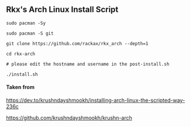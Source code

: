 ## Rkx's Arch Linux Install Script

```
sudo pacman -Sy

sudo pacman -S git

git clone https://github.com/rackax/rkx_arch --depth=1

cd rkx-arch

# please edit the hostname and username in the post-install.sh 

./install.sh
```

#### Taken from 
https://dev.to/krushndayshmookh/installing-arch-linux-the-scripted-way-236c

https://github.com/krushndayshmookh/krushn-arch
